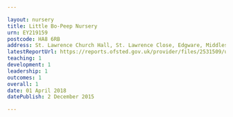 ```yaml
---

layout: nursery
title: Little Bo-Peep Nursery
urn: EY219159
postcode: HA8 6RB
address: St. Lawrence Church Hall, St. Lawrence Close, Edgware, Middlesex, HA8 6RB
latestReportUrl: https://reports.ofsted.gov.uk/provider/files/2531509/urn/EY219159.pdf
teaching: 1
development: 1
leadership: 1
outcomes: 1
overall: 1
date: 01 April 2018 
datePublish: 2 December 2015

---
```

